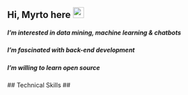## Hi, Myrto here <img src="https://media.giphy.com/media/hvRJCLFzcasrR4ia7z/giphy.gif" width="25px"> ##
<h5>I’m interested in data mining, machine learning & chatbots </h5>
<h5>I’m fascinated with back-end development </h5>
<h5>I’m willing to learn open source </h5>
## Technical Skills ##
